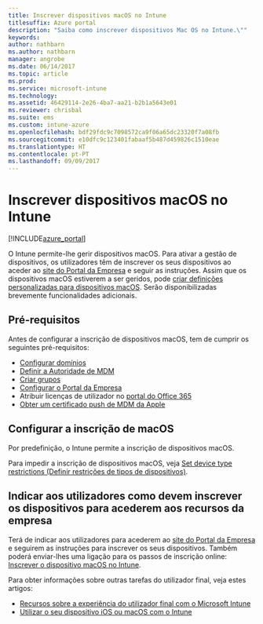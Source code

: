 ```yaml
---
title: Inscrever dispositivos macOS no Intune
titlesuffix: Azure portal
description: "Saiba como inscrever dispositivos Mac OS no Intune.\""
keywords: 
author: nathbarn
ms.author: nathbarn
manager: angrobe
ms.date: 06/14/2017
ms.topic: article
ms.prod: 
ms.service: microsoft-intune
ms.technology: 
ms.assetid: 46429114-2e26-4ba7-aa21-b2b1a5643e01
ms.reviewer: chrisbal
ms.suite: ems
ms.custom: intune-azure
ms.openlocfilehash: bdf29fdc9c7098572ca9f06a65dc23320f7a08fb
ms.sourcegitcommit: e10dfc9c123401fabaaf5b487d459826c1510eae
ms.translationtype: HT
ms.contentlocale: pt-PT
ms.lasthandoff: 09/09/2017
---
```

# <a name="enroll-macos-devices-in-intune"></a>Inscrever dispositivos macOS no Intune

[!INCLUDE[azure_portal](./includes/azure_portal.md)]

O Intune permite-lhe gerir dispositivos macOS. Para ativar a gestão de dispositivos, os utilizadores têm de inscrever os seus dispositivos ao aceder ao [site do Portal da Empresa](http://portal.manage.microsoft.com) e seguir as instruções. Assim que os dispositivos macOS estiverem a ser geridos, pode [criar definições personalizadas para dispositivos macOS](custom-settings-macos.md). Serão disponibilizadas brevemente funcionalidades adicionais.

## <a name="prerequisites"></a>Pré-requisitos

Antes de configurar a inscrição de dispositivos macOS, tem de cumprir os seguintes pré-requisitos:

- [Configurar domínios](custom-domain-name-configure.md)
- [Definir a Autoridade de MDM](mdm-authority-set.md)
- [Criar grupos](https://docs.microsoft.com/intune-classic/get-started/start-with-a-paid-subscription-to-microsoft-intune-step-5)
- [Configurar o Portal da Empresa](company-portal-app.md)
- Atribuir licenças de utilizador no [portal do Office 365](http://go.microsoft.com/fwlink/p/?LinkId=698854)
- [Obter um certificado push de MDM da Apple](apple-mdm-push-certificate-get.md)

## <a name="set-up-macos-enrollment"></a>Configurar a inscrição de macOS

Por predefinição, o Intune permite a inscrição de dispositivos macOS.

Para impedir a inscrição de dispositivos macOS, veja [Set device type restrictions (Definir restrições de tipos de dispositivos)](enrollment-restrictions-set.md).

## <a name="tell-your-users-how-to-enroll-their-devices-to-access-company-resources"></a>Indicar aos utilizadores como devem inscrever os dispositivos para acederem aos recursos da empresa

Terá de indicar aos utilizadores para acederem ao [site do Portal da Empresa](http://portal.manage.microsoft.com) e seguirem as instruções para inscrever os seus dispositivos. Também poderá enviar-lhes uma ligação para os passos de inscrição online: [Inscrever o dispositivo macOS no Intune](https://docs.microsoft.com/intune-user-help/enroll-your-device-in-intune-macos).

Para obter informações sobre outras tarefas do utilizador final, veja estes artigos:

- [Recursos sobre a experiência do utilizador final com o Microsoft Intune](end-user-educate.md)
- [Utilizar o seu dispositivo iOS ou macOS com o Intune](https://docs.microsoft.com/intune-user-help/using-your-ios-or-mac-os-x-device-with-intune)
